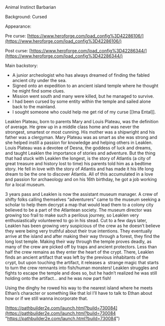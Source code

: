 Animal Instinct Barbarian

Background: Cursed

Appearance:

Pre curse: [https://www.heroforge.com/load_config%3D42286106/](https://www.heroforge.com/load_config%3D42286106/)

Post curse: [https://www.heroforge.com/load_config%3D42286344/](https://www.heroforge.com/load_config%3D42286344/)

Main backstory:

- A junior archeologist who has always dreamed of finding the fabled ancient city under the sea. 
- Signed onto an expedition to an ancient island temple where he thought he might find some clues. 
- Mission went south and many were killed, but he managed to survive. 
- I had been cursed by some entity within the temple and sailed alone back to the mainland. 
- I sought someone who could help me get rid of my curse [[Ima Ental]].

Leaklen Plateau, born to parents Mary and Louis Plateau, was the definition of average. He grew up in a middle class home and was never the strongest, smartest or most cunning. His mother was a shipwright and his father was a clergyman. Mary Plateau was as smart as she was strong and she helped instill a passion for knowledge and helping others in Leaklen. Louis Plateau was a devotee of Desna, the goddess of luck and dreams, and taught Leaklen the importance of stories and adventure. But the thing that had stuck with Leaklen the longest, is the story of Atlantis (a city of great treasure and history lost to time) his parents told him as a bedtime story. He fell in love with the story of Atlantis and has made it his life long dream to be the one to discover Atlantis. All of this accumulated in a love and passion for archaeology and on his 16th birthday, he got a job working for a local museum.

3 years pass and Leaklen is now the assistant museum manager. A crew of shifty folks calling themselves “adventurers” came to the museum seeking a scholar to help them decrypt a map that would lead them to a colony city believed to be a part of the Atlantean society. The museum director was growing too frail to make such a perilous journey, so Leaklen very enthusiastically volunteered to go in his stead. Cut to a few days later, Leaklen has been growing very suspicious of the crew as he doesn’t believe they were being very truthful about their true intentions. They eventually arrive at the island and after making their way through a forest, they find the long lost temple. Making their way through the temple proves deadly, as many of the crew are picked off by traps and ancient protectors. Less than half the crew remains as they enter the heart of the crypt. There, Leaklen finds an ancient artifact that was left by the previous inhabitants of the crypt, but upon touching the artifact, it releases a  strange magic that starts to turn the crew remnants into fish/human monsters! Leaklen struggles and fights to escape the temple and does so, but he hadn’t realized he was still holding onto the artifact… and he was now part fish!

Using the dinghy he rowed his way to the nearest island where he meets Ethan’s character or something like that lol I’ll have to talk to Ethan about how or if we still wanna incorporate that.

[https://pathbuilder2e.com/launch.html?build=730084](https://pathbuilder2e.com/launch.html?build=730084 "https://pathbuilder2e.com/launch.html?build=730084")
